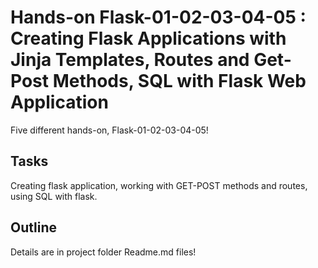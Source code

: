 # Hands-on Flask-01-02-03-04-05 : Creating Flask Applications with Jinja Templates, Routes and Get-Post Methods, SQL with Flask Web Application

Five different hands-on, Flask-01-02-03-04-05!

## Tasks

Creating flask application, working with GET-POST methods and routes, using SQL with flask.

## Outline

Details are in project folder Readme.md files! 